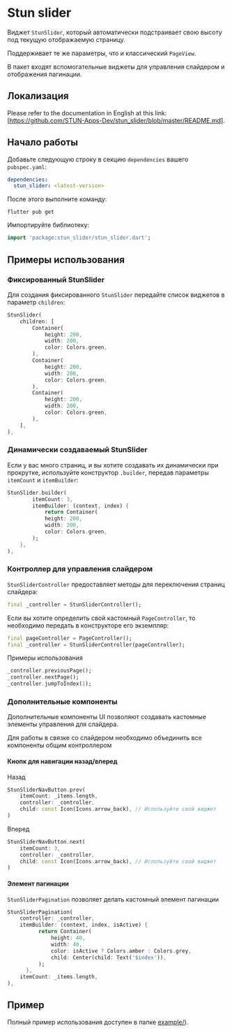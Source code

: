 # Stun slider

Виджет `StunSlider`, который автоматически подстраивает свою высоту под текущую отображаемую страницу.

Поддерживает те же параметры, что и классический `PageView`.

В пакет входят вспомогательные виджеты для управления слайдером и отображения пагинации.

## Локализация
Please refer to the documentation in English at this link: [https://github.com/STUN-Apps-Dev/stun_slider/blob/master/README.md].

## Начало работы

Добавьте следующую строку в секцию `dependencies` вашего `pubspec.yaml`:
```yaml
dependencies:
  stun_slider: <latest-version>
```
После этого выполните команду:
```shell
flutter pub get
```

Импортируйте библиотеку:
```dart
import 'package:stun_slider/stun_slider.dart';
```

## Примеры использования

### Фиксированный StunSlider
Для создания фиксированного `StunSlider` передайте список виджетов в параметр `children`:
```dart
StunSlider(
    children: [
        Container(
            height: 200,
            width: 200,
            color: Colors.green,
        ),
        Container(
            height: 200,
            width: 200,
            color: Colors.green,
        ),
        Container(
            height: 200,
            width: 200,
            color: Colors.green,
        ),
    ],
),
```

### Динамически создаваемый StunSlider
Если у вас много страниц, и вы хотите создавать их динамически при прокрутке, 
используйте конструктор `.builder`, передав параметры `itemCount` и `itemBuilder`:
```dart
StunSlider.builder(
        itemCount: 3,
        itemBuilder: (context, index) {
            return Container(
            height: 200,
            width: 200,
            color: Colors.green,
        );
    },
),
```

### Контроллер для управления слайдером

`StunSliderController` предоставляет методы для переключения страниц слайдера:
```dart
final _controller = StunSliderController();
```

Если вы хотите определить свой кастомный `PageController`,
то необходимо передать в конструкторе его экземпляр:
```dart
final pageController = PageController();
final _controller = StunSliderController(pageController);
```

Примеры использования
```dart
_controller.previousPage();
_controller.nextPage();
_controller.jumpToIndex(1);
```

### Дополнительные компоненты

Дополнительные компоненты UI позволяют создавать кастомные элементы управления для слайдера.

Для работы в связке со слайдером необходимо объединить все компоненты общим контроллером

#### Кнопк для навигации назад/вперед

Назад
```dart
StunSliderNavButton.prev(
    itemCount: _items.length,
    controller: _controller,
    child: const Icon(Icons.arrow_back), // Используйте свой виджет
)
```

Вперед
```dart
StunSliderNavButton.next(
    itemCount: 3,
    controller: _controller,
    child: const Icon(Icons.arrow_back), // Используйте свой виджет
)
```

#### Элемент пагинации
`StunSliderPagination` позволяет делать кастомный элемент пагинации

```dart
StunSliderPagination(
    controller: _controller,
    itemBuilder: (context, index, isActive) {
          return Container(
              height: 40,
              width: 40,
              color: isActive ? Colors.amber : Colors.grey,
              child: Center(child: Text('$index')),
          );
      },
    itemCount: _items.length,
),
```

## Пример
Полный пример использования доступен в папке [example/](https://github.com/STUN-Apps-Dev/stun_slider)).